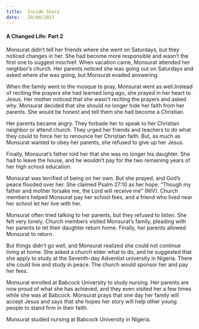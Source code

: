 ```yaml
---
title:  Inside Story
date:   28/04/2017
---
```


#### A Changed Life: Part 2

Monsurat didn’t tell her friends where she went on Saturdays, but they noticed changes in her. She had become more responsible and wasn’t the first one to suggest mischief. When vacation came, Monsurat attended her neighbor’s church. Her parents noticed she was going out on Saturdays and asked where she was going, but Monsurat evaded answering.

When the family went to the mosque to pray, Monsurat went as well.Instead of reciting the prayers she had learned long ago, she prayed in her heart to Jesus. Her mother noticed that she wasn’t reciting the prayers and asked why. Monsurat decided that she should no longer hide her faith from her parents. She would be honest and tell them she had become a Christian. 

Her parents became angry. They forbade her to speak to her Christian neighbor or attend church. They urged her friends and teachers to do what they could to force her to renounce her Christian faith. But, as much as Monsurat wanted to obey her parents, she refused to give up her Jesus. 

Finally, Monsurat’s father told her that she was no longer his daughter. She had to leave the house, and he wouldn’t pay for the two remaining years of her high school education.

Monsurat was terrified of being on her own. But she prayed, and God’s peace flooded over her. She claimed Psalm 27:10 as her hope: “Though my father and mother forsake me, the Lord will receive me” (NIV). Church members helped Monsurat pay her school fees, and a friend who lived near her school let her live with her. 

Monsurat often tried talking to her parents, but they refused to listen. She felt very lonely. Church members visited Monsurat’s family, pleading with her parents to let their daughter return home. Finally, her parents allowed Monsurat to return.

But things didn’t go well, and Monsurat realized she could not continue living at home. She asked a church elder what to do, and he suggested that she apply to study at the Seventh-day Adventist university in Nigeria. There she could live and study in peace. The church would sponsor her and pay her fees.

Monsurat enrolled at Babcock University to study nursing. Her parents are now proud of what she has achieved, and they even visited her a few times while she was at Babcock. Monsurat prays that one day her family will accept Jesus and says that she hopes her story will help other young people to stand firm in their faith.

Monsurat studied nursing at Babcock University in Nigeria.